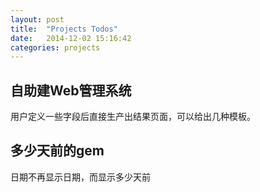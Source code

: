```yaml
---
layout: post
title:  "Projects Todos"
date:   2014-12-02 15:16:42
categories: projects
---
```

## 自助建Web管理系统
用户定义一些字段后直接生产出结果页面，可以给出几种模板。

## 多少天前的gem
日期不再显示日期，而显示多少天前